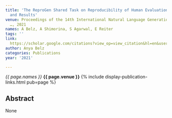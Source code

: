 ```yaml
---
title: 'The ReproGen Shared Task on Reproducibility of Human Evaluations in NLG: Overview
  and Results'
venue: Proceedings of the 14th International Natural Language Generation Conference
  …, 2021
names: A Belz, A Shimorina, S Agarwal, E Reiter
tags: ''
link: 
  https://scholar.google.com/citations?view_op=view_citation&hl=en&user=trwwiW4AAAAJ&pagesize=100&sortby=pubdate&citation_for_view=trwwiW4AAAAJ:tkaPQYYpVKoC
author: Anya Belz
categories: Publications
year: '2021'

---
```


*{{ page.names }}*
**{{ page.venue }}**
{% include display-publication-links.html pub=page %}
## Abstract

None